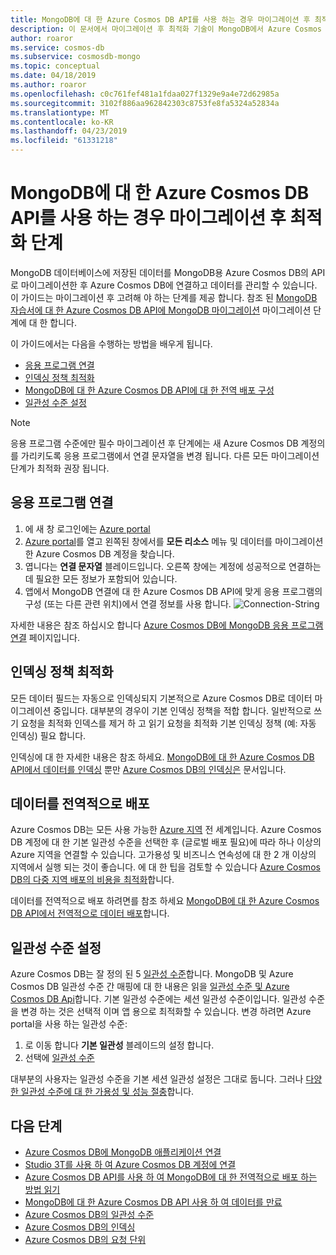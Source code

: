 ```yaml
---
title: MongoDB에 대 한 Azure Cosmos DB API를 사용 하는 경우 마이그레이션 후 최적화 단계
description: 이 문서에서 마이그레이션 후 최적화 기술이 MongoDB에서 Azure Cosmos DB APi Mongo DB에 대 한 제공합니다.
author: roaror
ms.service: cosmos-db
ms.subservice: cosmosdb-mongo
ms.topic: conceptual
ms.date: 04/18/2019
ms.author: roaror
ms.openlocfilehash: c0c761fef481a1fdaa027f1329e9a4e72d62985a
ms.sourcegitcommit: 3102f886aa962842303c8753fe8fa5324a52834a
ms.translationtype: MT
ms.contentlocale: ko-KR
ms.lasthandoff: 04/23/2019
ms.locfileid: "61331218"
---
```

# <a name="post-migration-optimization-steps-when-using-azure-cosmos-dbs-api-for-mongodb"></a>MongoDB에 대 한 Azure Cosmos DB API를 사용 하는 경우 마이그레이션 후 최적화 단계 

MongoDB 데이터베이스에 저장된 데이터를 MongoDB용 Azure Cosmos DB의 API로 마이그레이션한 후 Azure Cosmos DB에 연결하고 데이터를 관리할 수 있습니다. 이 가이드는 마이그레이션 후 고려해 야 하는 단계를 제공 합니다. 참조 된 [MongoDB 자습서에 대 한 Azure Cosmos DB API에 MongoDB 마이그레이션](../dms/tutorial-mongodb-cosmos-db.md) 마이그레이션 단계에 대 한 합니다.

이 가이드에서는 다음을 수행하는 방법을 배우게 됩니다.
- [응용 프로그램 연결](#connect-account)
- [인덱싱 정책 최적화](#indexing)
- [MongoDB에 대 한 Azure Cosmos DB API에 대 한 전역 배포 구성](#distribute-data)
- [일관성 수준 설정](#consistency)

> [!NOTE]
> 응용 프로그램 수준에만 필수 마이그레이션 후 단계에는 새 Azure Cosmos DB 계정의를 가리키도록 응용 프로그램에서 연결 문자열을 변경 됩니다. 다른 모든 마이그레이션 단계가 최적화 권장 됩니다.
>

## <a id="connect-account"></a>응용 프로그램 연결 

1. 에 새 창 로그인에는 [Azure portal](https://www.portal.azure.com/)
2. [Azure portal](https://www.portal.azure.com/)를 열고 왼쪽된 창에서를 **모든 리소스** 메뉴 및 데이터를 마이그레이션한 Azure Cosmos DB 계정을 찾습니다.
3. 엽니다는 **연결 문자열** 블레이드입니다. 오른쪽 창에는 계정에 성공적으로 연결하는 데 필요한 모든 정보가 포함되어 있습니다.
4. 앱에서 MongoDB 연결에 대 한 Azure Cosmos DB API에 맞게 응용 프로그램의 구성 (또는 다른 관련 위치)에서 연결 정보를 사용 합니다. 
![Connection-String](./media/mongodb-post-migration/connection-string.png)

자세한 내용은 참조 하십시오 합니다 [Azure Cosmos DB에 MongoDB 응용 프로그램 연결](connect-mongodb-account.md) 페이지입니다.

## <a id="indexing"></a>인덱싱 정책 최적화

모든 데이터 필드는 자동으로 인덱싱되지 기본적으로 Azure Cosmos DB로 데이터 마이그레이션 중입니다. 대부분의 경우이 기본 인덱싱 정책을 적합 합니다. 일반적으로 쓰기 요청을 최적화 인덱스를 제거 하 고 읽기 요청을 최적화 기본 인덱싱 정책 (예: 자동 인덱싱) 필요 합니다.

인덱싱에 대 한 자세한 내용은 참조 하세요. [MongoDB에 대 한 Azure Cosmos DB API에서 데이터를 인덱싱](mongodb-indexing.md) 뿐만 [Azure Cosmos DB의 인덱싱은](index-overview.md) 문서입니다.

## <a id="distribute-data"></a>데이터를 전역적으로 배포

Azure Cosmos DB는 모든 사용 가능한 [Azure 지역](https://azure.microsoft.com/regions/#services) 전 세계입니다. Azure Cosmos DB 계정에 대 한 기본 일관성 수준을 선택한 후 (글로벌 배포 필요)에 따라 하나 이상의 Azure 지역을 연결할 수 있습니다. 고가용성 및 비즈니스 연속성에 대 한 2 개 이상의 지역에서 실행 되는 것이 좋습니다. 에 대 한 팁을 검토할 수 있습니다 [Azure Cosmos DB의 다중 지역 배포의 비용을 최적화](optimize-cost-regions.md)합니다.

데이터를 전역적으로 배포 하려면를 참조 하세요 [MongoDB에 대 한 Azure Cosmos DB API에서 전역적으로 데이터 배포](tutorial-global-distribution-mongodb.md)합니다. 

## <a id="consistency"></a>일관성 수준 설정
Azure Cosmos DB는 잘 정의 된 5 [일관성 수준](consistency-levels.md)합니다. MongoDB 및 Azure Cosmos DB 일관성 수준 간 매핑에 대 한 내용은 읽을 [일관성 수준 및 Azure Cosmos DB Api](consistency-levels-across-apis.md)합니다. 기본 일관성 수준에는 세션 일관성 수준이입니다. 일관성 수준을 변경 하는 것은 선택적 이며 앱 용으로 최적화할 수 있습니다. 변경 하려면 Azure portal을 사용 하는 일관성 수준:

1. 로 이동 합니다 **기본 일관성** 블레이드의 설정 합니다.
2. 선택에 [일관성 수준](consistency-levels.md)

대부분의 사용자는 일관성 수준을 기본 세션 일관성 설정은 그대로 둡니다. 그러나 [다양 한 일관성 수준에 대 한 가용성 및 성능 절충](consistency-levels-tradeoffs.md)합니다. 

## <a name="next-steps"></a>다음 단계

* [Azure Cosmos DB에 MongoDB 애플리케이션 연결](connect-mongodb-account.md)
* [Studio 3T를 사용 하 여 Azure Cosmos DB 계정에 연결](mongodb-mongochef.md)
* [Azure Cosmos DB API를 사용 하 여 MongoDB에 대 한 전역적으로 배포 하는 방법 읽기](mongodb-readpreference.md)
* [MongoDB에 대 한 Azure Cosmos DB API 사용 하 여 데이터를 만료](mongodb-time-to-live.md)
* [Azure Cosmos DB의 일관성 수준](consistency-levels.md)
* [Azure Cosmos DB의 인덱싱](index-overview.md)
* [Azure Cosmos DB의 요청 단위](request-units.md)





